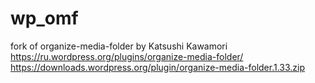 # wp_omf
fork of organize-media-folder by Katsushi Kawamori
https://ru.wordpress.org/plugins/organize-media-folder/
https://downloads.wordpress.org/plugin/organize-media-folder.1.33.zip


